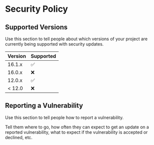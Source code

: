 # Security Policy

## Supported Versions

Use this section to tell people about which versions of your project are
currently being supported with security updates.

| Version | Supported          |
| ------- | ------------------ |
| 16.1.x  | :white_check_mark:|
| 16.0.x  | :x:               |
| 12.0.x  | :white_check_mark:|
| < 12.0  | :x:               |

## Reporting a Vulnerability

Use this section to tell people how to report a vulnerability.

Tell them where to go, how often they can expect to get an update on a
reported vulnerability, what to expect if the vulnerability is accepted or
declined, etc.

